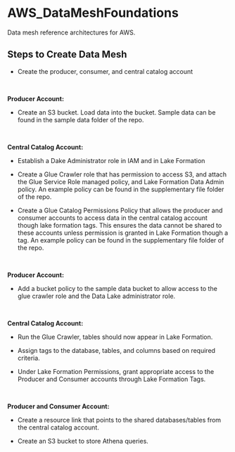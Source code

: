 # AWS_DataMeshFoundations
Data mesh reference architectures for AWS.


## Steps to Create Data Mesh

* Create the producer, consumer, and central catalog account 

&nbsp;

__Producer Account:__  

* Create an S3 bucket. Load data into the bucket. Sample data can be found in the sample data folder of the repo. 

&nbsp;
&nbsp;
&nbsp;
 
__Central Catalog Account:__  

* Establish a Dake Administrator role in IAM and in Lake Formation 

* Create a Glue Crawler role that has permission to access S3, and attach the Glue Service Role managed policy, and Lake Formation Data Admin policy. An example policy can be found in the supplementary file folder of the repo. 

* Create a Glue Catalog Permissions Policy that allows the producer and consumer accounts to access data in the central catalog account though lake formation tags. This ensures the data cannot be shared to these accounts unless permission is granted in Lake Formation though a tag. An example policy can be found in the supplementary file folder of the repo. 

&nbsp; 
&nbsp;
&nbsp;

__Producer Account:__

* Add a bucket policy to the sample data bucket to allow access to the glue crawler role and the Data Lake administrator role. 

&nbsp;
&nbsp;
&nbsp;

__Central Catalog Account:__

* Run the Glue Crawler, tables should now appear in Lake Formation.  

* Assign tags to the database, tables, and columns based on required criteria. 

* Under Lake Formation Permissions, grant appropriate access to the Producer and Consumer accounts through Lake Formation Tags.  

&nbsp;
&nbsp;
&nbsp;
 

__Producer and Consumer Account:__

* Create a resource link that points to the shared databases/tables from the central catalog account. 

* Create an S3 bucket to store Athena queries. 

